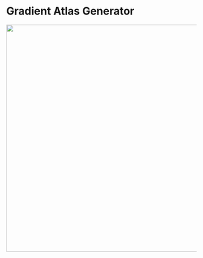 # Gradient Atlas Generator
<img src="https://github.com/user-attachments/assets/deaab3c1-4038-4299-bb49-f725abcbb5d2" width="600" />
